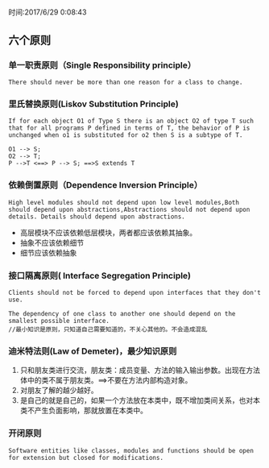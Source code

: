 ## 
时间:2017/6/29 0:08:43 
## 六个原则

### 单一职责原则（Single Responsibility principle）

	There should never be more than one reason for a class to change.

### 里氏替换原则(Liskov Substitution Principle)

	If for each object O1 of Type S there is an object O2 of type T such that for all programs P defined in terms of T, the behavior of P is unchanged when o1 is substituted for o2 then S is a subtype of T.

	O1 --> S;
	O2 --> T;
	P -->T <==> P --> S; ==>S extends T

### 依赖倒置原则（Dependence Inversion Principle）

	High level modules should not depend upon low level modules,Both should depend upon abstractions,Abstractions should not depend upon details. Details should depend upon abstractions.

* 高层模块不应该依赖低层模块，两者都应该依赖其抽象。
* 抽象不应该依赖细节
* 细节应该依赖抽象

### 接口隔离原则( Interface Segregation Principle)

	Clients should not be forced to depend upon interfaces that they don't use.
 	
	The dependency of one class to another one should depend on the smallest possible interface.
	//最小知识是原则，只知道自己需要知道的，不关心其他的。不会造成混乱

### 迪米特法则(Law of Demeter)，最少知识原则

1. 只和朋友类进行交流，朋友类：成员变量、方法的输入输出参数。出现在方法体中的类不属于朋友类。==>不要在方法内部构造对象。
2. 对朋友了解的越少越好。
3. 是自己的就是自己的，如果一个方法放在本类中，既不增加类间关系，也对本类不产生负面影响，那就放置在本类中。

### 开闭原则

	Software entities like classes, modules and functions should be open for extension but closed for modifications.




